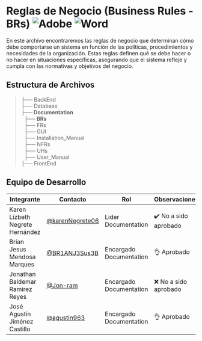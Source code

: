 # Reglas de Negocio (Business Rules - BRs) ![Adobe](https://img.shields.io/badge/adobe-%23FF0000.svg?style=for-the-badge&logo=adobe&logoColor=white) ![Word](https://img.shields.io/badge/Microsoft_Word-2B579A?style=for-the-badge&logo=microsoft-word&logoColor=white)


En este archivo encontraremos las reglas de negocio que determinan cómo debe comportarse un sistema en función de las políticas, procedimientos y necesidades de la organización. Estas reglas definen qué se debe hacer o no hacer en situaciones específicas, asegurando que el sistema refleje y cumpla con las normativas y objetivos del negocio.

## Estructura de Archivos

>├── BackEnd <br>
>├── Database <br>
>**├── Documentation** <br>
>&nbsp;&nbsp;**├── BRs** <br>
>&nbsp;&nbsp;├── FRs <br>
>&nbsp;&nbsp;├── GUI <br>
>&nbsp;&nbsp;├── Installation_Manual <br>
>&nbsp;&nbsp;├── NFRs  <br>
>&nbsp;&nbsp;├── UHs  <br>
>&nbsp;&nbsp;├── User_Manual  <br>
>├── FrontEnd   <br>



## Equipo de Desarrollo
|Integrante|Contacto|Rol|Observaciones|
|----------|-------|---|-------------|
| Karen Lizbeth Negrete Hernández|[@karenNegrete06](https://github.com/karenNegrete06)|Lider Documentation|✔️ No a sido aprobado
| Brian Jesus Mendosa Marques|[@BR1ANJ3Sus3B](https://github.com/BR1ANJ3Sus3B)|Encargado Documentation|👌 Aprobado
| Jonathan Baldemar Ramirez Reyes|[@Jon-ram](https://github.com/Jon-ram)|Encargado Documentation|❌ No a sido aprobado
| José Agustín Jiménez Castillo|[@agustin963](https://github.com/agustin963)|Encargado Documentation|👌 Aprobado
